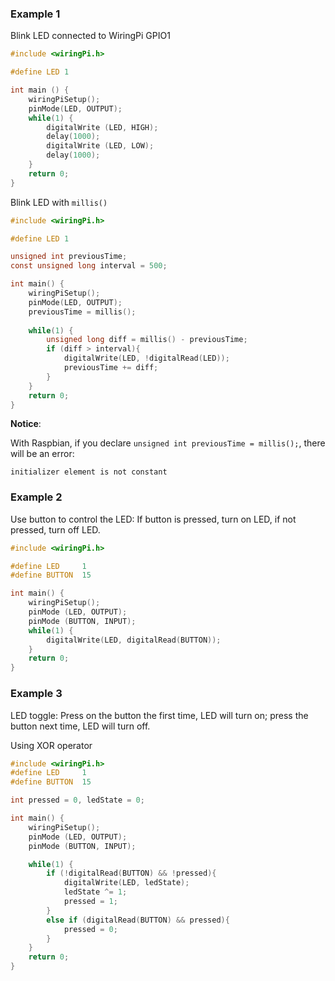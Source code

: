 ### Example 1

Blink LED connected to WiringPi GPIO1

```c
#include <wiringPi.h>

#define LED 1

int main () {
    wiringPiSetup(); 
    pinMode(LED, OUTPUT);
    while(1) {
        digitalWrite (LED, HIGH);
        delay(1000);
        digitalWrite (LED, LOW);
        delay(1000);
    }
    return 0;
}
```

Blink LED with ``millis()``

```c
#include <wiringPi.h>

#define LED 1

unsigned int previousTime;
const unsigned long interval = 500;

int main() {
    wiringPiSetup(); 
    pinMode(LED, OUTPUT);
    previousTime = millis();
    
    while(1) {
        unsigned long diff = millis() - previousTime;
        if (diff > interval){
            digitalWrite(LED, !digitalRead(LED));
            previousTime += diff;
        }
    }
    return 0;
}
```

**Notice**:

With Raspbian, if you declare  ``unsigned int previousTime = millis();``, there will be an error:

```
initializer element is not constant
```

### Example 2

Use button to control the LED: If button is pressed, turn on LED, if not pressed, turn off LED.

```c
#include <wiringPi.h>

#define LED 	1
#define BUTTON 	15

int main() {
    wiringPiSetup(); 
    pinMode (LED, OUTPUT);
    pinMode (BUTTON, INPUT);
    while(1) {
		digitalWrite(LED, digitalRead(BUTTON));
    }
    return 0;
}
```

### Example 3

LED toggle: Press on the button the first time, LED will turn on; press the button next time, LED will turn off.

Using XOR operator

```c
#include <wiringPi.h>
#define LED 	1
#define BUTTON 	15

int pressed = 0, ledState = 0;

int main() {
    wiringPiSetup(); 
    pinMode (LED, OUTPUT);
    pinMode (BUTTON, INPUT);

    while(1) {
        if (!digitalRead(BUTTON) && !pressed){
            digitalWrite(LED, ledState);
            ledState ^= 1;
            pressed = 1;
        }
        else if (digitalRead(BUTTON) && pressed){
            pressed = 0;
        }    
    }
    return 0;
}
```